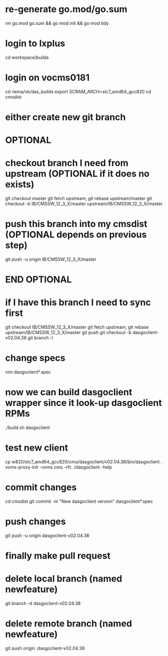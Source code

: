 # re-generate go.mod/go.sum
rm go.mod go.sum && go mod init && go mod tidy

# login to lxplus
cd workspace/builds
# login on vocms0181
cd /wma/vk/das_builds
export SCRAM_ARCH=slc7_amd64_gcc820
cd cmsdist
# either create new git branch

# OPTIONAL
# checkout branch I need from upstream (OPTIONAL if it does no exists)
git checkout master
git fetch upstream; git rebase upstream/master
git checkout -b IB/CMSSW_12_3_X/master upstream/IB/CMSSW_12_3_X/master
# push this branch into my cmsdist (OPTIONAL depends on previous step)
git push -u origin IB/CMSSW_12_3_X/master
# END  OPTIONAL

# if I have this branch I need to sync first
git checkout IB/CMSSW_12_3_X/master
git fetch upstream; git rebase upstream/IB/CMSSW_12_3_X/master
git push
git checkout -b dasgoclient-v02.04.38
git branch -l

# change specs
vim dasgoclient*.spec

# now we can build dasgoclient wrapper since it look-up dasgoclient RPMs
./build.sh dasgoclient

# test new client
cp w820/slc7_amd64_gcc820/cms/dasgoclient/v02.04.38/bin/dasgoclient .
voms-proxy-init -voms cms -rfc
./dasgoclient -help

# commit changes
cd cmsdist
git commit -m "New dasgoclient version" dasgoclient*.spec

# push changes
git push -u origin dasgoclient-v02.04.38

# finally make pull request

# delete local branch (named newfeature)
git branch -d dasgoclient-v02.04.38
# delete remote branch (named newfeature)
git push origin :dasgoclient-v02.04.38
